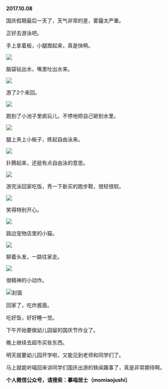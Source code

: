 
          
**2017.10.08**

国庆假期最后一天了，天气非常的差，雾霾太严重。

正好去游泳吧。

手上拿着板，小腿蹬起来，真是快啊。


![](//upload-images.jianshu.io/upload_images/51001-6adfb05a2db95122.jpg)


脑袋钻出水，嘴里吐出水来。


![](//upload-images.jianshu.io/upload_images/51001-5074d3b35036c217.jpg)


游了2个来回。


![](//upload-images.jianshu.io/upload_images/51001-06103bc2c083214e.jpg)


跑到了小池子里疯玩儿，不停地把自己砸到水里。


![](//upload-images.jianshu.io/upload_images/51001-284bdd2749574b29.jpg)


腿上夹上小板子，练起自由泳来。


![](//upload-images.jianshu.io/upload_images/51001-deb1944e21c00c05.jpg)


扑腾起来，还挺有点自由泳的意思。


![](//upload-images.jianshu.io/upload_images/51001-f3f712d790f2639a.jpg)


游完泳回家吃饭，秀一下新买的跑步鞋，很轻很软。


![](//upload-images.jianshu.io/upload_images/51001-535c945e7ceb4f7e.jpg)


笑得特别开心。


![](//upload-images.jianshu.io/upload_images/51001-80726676caced85b.jpg)


路边宠物店里的小猫。


![](//upload-images.jianshu.io/upload_images/51001-ee5022abdba9c8ab.jpg)


聊着头发，一路往家走。


![](//upload-images.jianshu.io/upload_images/51001-cf0e14b81ab6c99b.jpg)


很精神的小动作。


![](//upload-images.jianshu.io/upload_images/51001-d1229b91f97b0a56.jpg)封面


回家了，吃炸酱面。

吃好饭，好好睡一觉。

下午开始要做幼儿园留的国庆节作业了。

晚上继续去超市买些东西。

明天就要幼儿园开学啦，又能见到老师和同学们了。

马上就能听喵回来讲同学们国庆出游的轶闻趣事了，真是非常期待啊。


**个人微信公众号，请搜索：摹喵居士（momiaojushi）**

        
